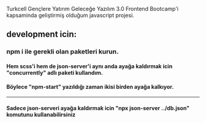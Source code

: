 Turkcell Gençlere Yatırım Geleceğe Yazılım 3.0 Frontend Bootcamp'i kapsaminda geliştirmiş olduğum javascript projesi.

## development icin:
### npm i ile gerekli olan paketleri kurun.
#### Hem scss'i hem de json-server'i aynı anda ayağa kaldırmak icin "concurrently" adlı paketi kullandım.
#### Böylece "npm-start" yazıldığı zaman ikisi birden ayağa kalkıyor.

<hr>

#### Sadece json-serveri ayağa kaldırmak icin "npx json-server ../db.json" komutunu kullanabilirsiniz
